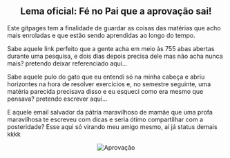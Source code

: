 <!--  Essa á a HOME do gitpages -->
## <center>Lema oficial:  Fé no Pai que a aprovação sai!


<!-- Olá, Rafaella do futuro e amigos curiosos!  -->
Este gitpages tem a finalidade de guardar as coisas das matérias que acho mais enroladas e que estão sendo aprendidas ao longo do tempo.

Sabe aquele link perfeito que a gente acha em meio às 755 abas abertas durante uma pesquisa, e dois dias depois precisa dele mas não acha nunca mais? pretendo deixar referenciado aqui...

Sabe aquele pulo do gato que eu entendi só na minha cabeça e abriu horizontes na hora de resolver exercícios e, no semestre seguinte, uma matéria parecida precisava disso e eu esqueci como era mesmo que pensava? pretendo escrever aqui... 

E aquele email salvador da pátria maravilhoso de mamãe que uma profa maravilhosa te escreveu com dicas e seria ótimo compartilhar com a posteridade? Esse aqui só virando meu amigo mesmo, aí já status demais kkkk

<div align="center">

![Aprovação](https://media.giphy.com/media/Ie4QlBwMGdtakvGfdv/giphy.gif)


